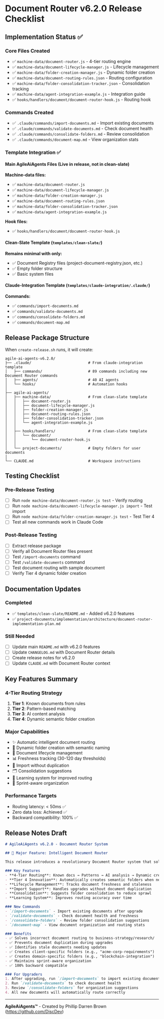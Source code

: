 # Document Router v6.2.0 Release Checklist

## Implementation Status ✅

### Core Files Created
- ✅ `machine-data/document-router.js` - 4-tier routing engine
- ✅ `machine-data/document-lifecycle-manager.js` - Lifecycle management  
- ✅ `machine-data/folder-creation-manager.js` - Dynamic folder creation
- ✅ `machine-data/document-routing-rules.json` - Routing configuration
- ✅ `machine-data/folder-consolidation-tracker.json` - Consolidation tracking
- ✅ `machine-data/agent-integration-example.js` - Integration guide
- ✅ `hooks/handlers/document/document-router-hook.js` - Routing hook

### Commands Created
- ✅ `.claude/commands/import-documents.md` - Import existing documents
- ✅ `.claude/commands/validate-documents.md` - Check document health
- ✅ `.claude/commands/consolidate-folders.md` - Review consolidation
- ✅ `.claude/commands/document-map.md` - View organization stats

### Template Integration ✅

#### Main AgileAiAgents Files (Live in release, not in clean-slate)
**Machine-data files:**
- ✅ `machine-data/document-router.js`
- ✅ `machine-data/document-lifecycle-manager.js`
- ✅ `machine-data/folder-creation-manager.js`
- ✅ `machine-data/document-routing-rules.json`
- ✅ `machine-data/folder-consolidation-tracker.json`
- ✅ `machine-data/agent-integration-example.js`

**Hook files:**
- ✅ `hooks/handlers/document/document-router-hook.js`

#### Clean-Slate Template (`templates/clean-slate/`)
**Remains minimal with only:**
- ✅ Document Registry files (project-document-registry.json, etc.)
- ✅ Empty folder structure
- ✅ Basic system files

#### Claude-Integration Template (`templates/claude-integration/.claude/`)
**Commands:**
- ✅ `commands/import-documents.md`
- ✅ `commands/validate-documents.md`
- ✅ `commands/consolidate-folders.md`
- ✅ `commands/document-map.md`

## Release Package Structure

When `create-release.sh` runs, it will create:

```
agile-ai-agents-v6.2.0/
├── .claude/                          # From claude-integration template
│   ├── commands/                     # 89 commands including new Document Router commands
│   ├── agents/                       # 40 AI agents
│   └── hooks/                        # Automation hooks
│
├── agile-ai-agents/
│   ├── machine-data/                 # From clean-slate template
│   │   ├── document-router.js
│   │   ├── document-lifecycle-manager.js
│   │   ├── folder-creation-manager.js
│   │   ├── document-routing-rules.json
│   │   ├── folder-consolidation-tracker.json
│   │   └── agent-integration-example.js
│   │
│   ├── hooks/handlers/               # From clean-slate template
│   │   └── document/
│   │       └── document-router-hook.js
│   │
│   └── project-documents/            # Empty folders for user documents
│
└── CLAUDE.md                         # Workspace instructions
```

## Testing Checklist

### Pre-Release Testing
- [ ] Run `node machine-data/document-router.js test` - Verify routing
- [ ] Run `node machine-data/document-lifecycle-manager.js import` - Test import
- [ ] Run `node machine-data/folder-creation-manager.js test` - Test Tier 4
- [ ] Test all new commands work in Claude Code

### Post-Release Testing
- [ ] Extract release package
- [ ] Verify all Document Router files present
- [ ] Test `/import-documents` command
- [ ] Test `/validate-documents` command
- [ ] Test document routing with sample document
- [ ] Verify Tier 4 dynamic folder creation

## Documentation Updates

### Completed
- ✅ `templates/clean-slate/README.md` - Added v6.2.0 features
- ✅ `project-documents/implementation/architecture/document-router-implementation-plan.md`

### Still Needed
- [ ] Update main `README.md` with v6.2.0 features
- [ ] Update `CHANGELOG.md` with Document Router details
- [ ] Create release notes for v6.2.0
- [ ] Update `CLAUDE.md` with Document Router context

## Key Features Summary

### 4-Tier Routing Strategy
1. **Tier 1**: Known documents from rules
2. **Tier 2**: Pattern-based matching
3. **Tier 3**: AI content analysis
4. **Tier 4**: Dynamic semantic folder creation

### Major Capabilities
- ✨ Automatic intelligent document routing
- 📁 Dynamic folder creation with semantic naming
- 🔄 Document lifecycle management
- 📊 Freshness tracking (30-120 day thresholds)
- 🔀 Import without duplication
- 🗂️ Consolidation suggestions
- 🧠 Learning system for improved routing
- 🏃 Sprint-aware organization

### Performance Targets
- Routing latency: < 50ms ✅
- Zero data loss: Achieved ✅  
- Backward compatibility: 100% ✅

## Release Notes Draft

```markdown
# AgileAiAgents v6.2.0 - Document Router System

## 🎯 Major Feature: Intelligent Document Router

This release introduces a revolutionary Document Router system that solves the document organization chaos by automatically routing all documents to their correct locations using a 4-tier intelligent routing strategy.

### Key Features
- **4-Tier Routing**: Known docs → Patterns → AI analysis → Dynamic creation
- **Tier 4 Innovation**: Automatically creates semantic folders when needed
- **Lifecycle Management**: Tracks document freshness and staleness
- **Import Support**: Handles upgrades without document duplication
- **Consolidation**: Suggests folder consolidation to reduce sprawl
- **Learning System**: Improves routing accuracy over time

### New Commands
- `/import-documents` - Import existing documents after upgrade
- `/validate-documents` - Check document health and freshness
- `/consolidate-folders` - Review folder consolidation suggestions
- `/document-map` - View document organization and routing stats

### Benefits
- ✅ Solves incorrect document routing to business-strategy/research/
- ✅ Prevents document duplication during upgrades
- ✅ Identifies stale documents needing updates
- ✅ Creates client-specific folders (e.g., "acme-corp-requirements")
- ✅ Creates domain-specific folders (e.g., "blockchain-integration")
- ✅ Maintains sprint-aware organization
- ✅ 100% backward compatible

### For Upgraders
1. After upgrading, run `/import-documents` to import existing documents
2. Run `/validate-documents` to check document health
3. Review `/consolidate-folders` for organization suggestions
4. All new documents will automatically route correctly
```

---

**AgileAiAgents™** - Created by Phillip Darren Brown (https://github.com/DiscDev)